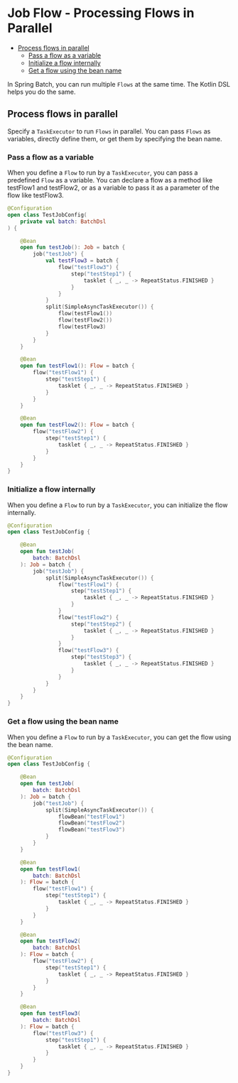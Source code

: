 # Job Flow - Processing Flows in Parallel

- [Process flows in parallel](#process-flows-in-parallel)
  - [Pass a flow as a variable](#pass-a-flow-as-a-variable)
  - [Initialize a flow internally](#initialize-a-flow-internally)
  - [Get a flow using the bean name](#get-a-flow-using-the-bean-name)

In Spring Batch, you can run multiple `Flows` at the same time. The Kotlin DSL helps you do the same.

## Process flows in parallel

Specify a `TaskExecutor` to run `Flows` in parallel. You can pass `Flows` as variables, directly define them, or get them by specifying the bean name.

### Pass a flow as a variable

When you define a `Flow` to run by a `TaskExecutor`, you can pass a predefined `Flow` as a variable. You can declare a flow as a method like testFlow1 and testFlow2, or as a variable to pass it as a parameter of the flow like testFlow3.

```kotlin
@Configuration
open class TestJobConfig(
    private val batch: BatchDsl
) {

    @Bean
    open fun testJob(): Job = batch {
        job("testJob") {
            val testFlow3 = batch {
                flow("testFlow3") {
                    step("testStep1") {
                        tasklet { _, _ -> RepeatStatus.FINISHED }
                    }
                }
            }
            split(SimpleAsyncTaskExecutor()) {
                flow(testFlow1())
                flow(testFlow2())
                flow(testFlow3)
            }
        }
    }

    @Bean
    open fun testFlow1(): Flow = batch {
        flow("testFlow1") {
            step("testStep1") {
                tasklet { _, _ -> RepeatStatus.FINISHED }
            }
        }
    }

    @Bean
    open fun testFlow2(): Flow = batch {
        flow("testFlow2") {
            step("testStep1") {
                tasklet { _, _ -> RepeatStatus.FINISHED }
            }
        }
    }
}
```

### Initialize a flow internally

When you define a `Flow` to run by a `TaskExecutor`, you can initialize the flow internally.

```kotlin
@Configuration
open class TestJobConfig {

    @Bean
    open fun testJob(
        batch: BatchDsl
    ): Job = batch {
        job("testJob") {
            split(SimpleAsyncTaskExecutor()) {
                flow("testFlow1") {
                    step("testStep1") {
                        tasklet { _, _ -> RepeatStatus.FINISHED }
                    }
                }
                flow("testFlow2") {
                    step("testStep2") {
                        tasklet { _, _ -> RepeatStatus.FINISHED }
                    }
                }
                flow("testFlow3") {
                    step("testStep3") {
                        tasklet { _, _ -> RepeatStatus.FINISHED }
                    }
                }
            }
        }
    }
}
```

### Get a flow using the bean name

When you define a `Flow` to run by a `TaskExecutor`, you can get the flow using the bean name.

```kotlin
@Configuration
open class TestJobConfig {

    @Bean
    open fun testJob(
        batch: BatchDsl
    ): Job = batch {
        job("testJob") {
            split(SimpleAsyncTaskExecutor()) {
                flowBean("testFlow1")
                flowBean("testFlow2")
                flowBean("testFlow3")
            }
        }
    }

    @Bean
    open fun testFlow1(
        batch: BatchDsl
    ): Flow = batch {
        flow("testFlow1") {
            step("testStep1") {
                tasklet { _, _ -> RepeatStatus.FINISHED }
            }
        }
    }

    @Bean
    open fun testFlow2(
        batch: BatchDsl
    ): Flow = batch {
        flow("testFlow2") {
            step("testStep1") {
                tasklet { _, _ -> RepeatStatus.FINISHED }
            }
        }
    }

    @Bean
    open fun testFlow3(
        batch: BatchDsl
    ): Flow = batch {
        flow("testFlow3") {
            step("testStep1") {
                tasklet { _, _ -> RepeatStatus.FINISHED }
            }
        }
    }
}
```
